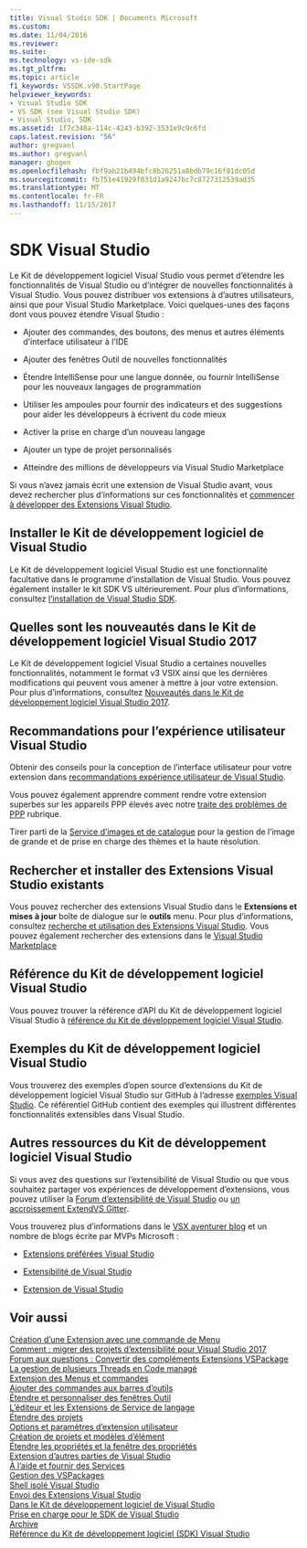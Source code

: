 ```yaml
---
title: Visual Studio SDK | Documents Microsoft
ms.custom: 
ms.date: 11/04/2016
ms.reviewer: 
ms.suite: 
ms.technology: vs-ide-sdk
ms.tgt_pltfrm: 
ms.topic: article
f1_keywords: VSSDK.v90.StartPage
helpviewer_keywords:
- Visual Studio SDK
- VS SDK (see Visual Studio SDK)
- Visual Studio, SDK
ms.assetid: 1f7c348a-114c-4243-b392-3531e9c9c6fd
caps.latest.revision: "56"
author: gregvanl
ms.author: gregvanl
manager: ghogen
ms.openlocfilehash: fbf9ab21b494bfc8b26251a8bdb79c16f81dc05d
ms.sourcegitcommit: fb751e41929f031d1a9247bc7c8727312539ad35
ms.translationtype: MT
ms.contentlocale: fr-FR
ms.lasthandoff: 11/15/2017
---
```

# <a name="visual-studio-sdk"></a>SDK Visual Studio
Le Kit de développement logiciel Visual Studio vous permet d’étendre les fonctionnalités de Visual Studio ou d’intégrer de nouvelles fonctionnalités à Visual Studio. Vous pouvez distribuer vos extensions à d’autres utilisateurs, ainsi que pour Visual Studio Marketplace. Voici quelques-unes des façons dont vous pouvez étendre Visual Studio :  
  
-   Ajouter des commandes, des boutons, des menus et autres éléments d’interface utilisateur à l’IDE  
  
-   Ajouter des fenêtres Outil de nouvelles fonctionnalités  
  
-   Étendre IntelliSense pour une langue donnée, ou fournir IntelliSense pour les nouveaux langages de programmation  
  
-   Utiliser les ampoules pour fournir des indicateurs et des suggestions pour aider les développeurs à écrivent du code mieux  
  
-   Activer la prise en charge d’un nouveau langage  
  
-   Ajouter un type de projet personnalisés  
  
-   Atteindre des millions de développeurs via Visual Studio Marketplace  
  
 Si vous n’avez jamais écrit une extension de Visual Studio avant, vous devez rechercher plus d’informations sur ces fonctionnalités et [commencer à développer des Extensions Visual Studio](../extensibility/starting-to-develop-visual-studio-extensions.md).  
  
## <a name="installing-the-visual-studio-sdk"></a>Installer le Kit de développement logiciel de Visual Studio  
 Le Kit de développement logiciel Visual Studio est une fonctionnalité facultative dans le programme d’installation de Visual Studio. Vous pouvez également installer le kit SDK VS ultérieurement. Pour plus d’informations, consultez [l’installation de Visual Studio SDK](../extensibility/installing-the-visual-studio-sdk.md).  
  
## <a name="whats-new-in-the-visual-studio-2017-sdk"></a>Quelles sont les nouveautés dans le Kit de développement logiciel Visual Studio 2017  
 Le Kit de développement logiciel Visual Studio a certaines nouvelles fonctionnalités, notamment le format v3 VSIX ainsi que les dernières modifications qui peuvent vous amener à mettre à jour votre extension. Pour plus d’informations, consultez [Nouveautés dans le Kit de développement logiciel Visual Studio 2017](../extensibility/what-s-new-in-the-visual-studio-2017-sdk.md).  
  
## <a name="visual-studio-user-experience-guidelines"></a>Recommandations pour l’expérience utilisateur Visual Studio  
 Obtenir des conseils pour la conception de l’interface utilisateur pour votre extension dans [recommandations expérience utilisateur de Visual Studio](../extensibility/ux-guidelines/visual-studio-user-experience-guidelines.md).  
  
 Vous pouvez également apprendre comment rendre votre extension superbes sur les appareils PPP élevés avec notre [traite des problèmes de PPP](../extensibility/addressing-dpi-issues2.md) rubrique.  
  
 Tirer parti de la [Service d’images et de catalogue](../extensibility/image-service-and-catalog.md) pour la gestion de l’image de grande et de prise en charge des thèmes et la haute résolution.  
  
## <a name="finding-and-installing-existing-visual-studio-extensions"></a>Rechercher et installer des Extensions Visual Studio existants  
 Vous pouvez rechercher des extensions Visual Studio dans le **Extensions et mises à jour** boîte de dialogue sur le **outils** menu. Pour plus d’informations, consultez [recherche et utilisation des Extensions Visual Studio](../ide/finding-and-using-visual-studio-extensions.md). Vous pouvez également rechercher des extensions dans le [Visual Studio Marketplace](https://marketplace.visualstudio.com/)  
  
## <a name="visual-studio-sdk-reference"></a>Référence du Kit de développement logiciel Visual Studio  
 Vous pouvez trouver la référence d’API du Kit de développement logiciel Visual Studio à [référence du Kit de développement logiciel Visual Studio](../extensibility/visual-studio-sdk-reference.md).  
  
## <a name="visual-studio-sdk-samples"></a>Exemples du Kit de développement logiciel Visual Studio  
 Vous trouverez des exemples d’open source d’extensions du Kit de développement logiciel Visual Studio sur GitHub à l’adresse [exemples Visual Studio](https://aka.ms/vs2015sdksamples). Ce référentiel GitHub contient des exemples qui illustrent différentes fonctionnalités extensibles dans Visual Studio.  
  
## <a name="other-visual-studio-sdk-resources"></a>Autres ressources du Kit de développement logiciel Visual Studio  
 Si vous avez des questions sur l’extensibilité de Visual Studio ou que vous souhaitez partager vos expériences de développement d’extensions, vous pouvez utiliser la [Forum d’extensibilité de Visual Studio](https://social.msdn.microsoft.com/Forums/vstudio/home?forum=vsx) ou [un accroissement ExtendVS Gitter](https://gitter.im/Microsoft/extendvs).  
  
 Vous trouverez plus d’informations dans le [VSX aventurer blog](http://blogs.msdn.com/b/vsx/) et un nombre de blogs écrite par MVPs Microsoft :  
  
-   [Extensions préférées Visual Studio](http://geekswithblogs.net/sdorman/archive/2014/10/05/favorite-visual-studio-extensions.aspx)  
  
-   [Extensibilité de Visual Studio](http://www.visualstudioextensibility.com/overview/vs/)  
  
-   [Extension de Visual Studio](http://blog.slaks.net/2013-10-18/extending-visual-studio-part-1-getting-started/)  
  
## <a name="see-also"></a>Voir aussi  
 [Création d’une Extension avec une commande de Menu](../extensibility/creating-an-extension-with-a-menu-command.md)   
 [Comment : migrer des projets d’extensibilité pour Visual Studio 2017](../extensibility/how-to-migrate-extensibility-projects-to-visual-studio-2017.md)   
 [Forum aux questions : Convertir des compléments Extensions VSPackage](../extensibility/faq-converting-add-ins-to-vspackage-extensions.md)   
 [La gestion de plusieurs Threads en Code managé](../extensibility/managing-multiple-threads-in-managed-code.md)   
 [Extension des Menus et commandes](../extensibility/extending-menus-and-commands.md)   
 [Ajouter des commandes aux barres d’outils](../extensibility/adding-commands-to-toolbars.md)   
 [Étendre et personnaliser des fenêtres Outil](../extensibility/extending-and-customizing-tool-windows.md)   
 [L’éditeur et les Extensions de Service de langage](../extensibility/editor-and-language-service-extensions.md)   
 [Étendre des projets](../extensibility/extending-projects.md)   
 [Options et paramètres d’extension utilisateur](../extensibility/extending-user-settings-and-options.md)   
 [Création de projets et modèles d’élément](../extensibility/creating-custom-project-and-item-templates.md)   
 [Étendre les propriétés et la fenêtre des propriétés](../extensibility/extending-properties-and-the-property-window.md)   
 [Extension d’autres parties de Visual Studio](../extensibility/extending-other-parts-of-visual-studio.md)   
 [À l’aide et fournir des Services](../extensibility/using-and-providing-services.md)   
 [Gestion des VSPackages](../extensibility/managing-vspackages.md)   
 [Shell isolé Visual Studio](../extensibility/visual-studio-isolated-shell.md)   
 [Envoi des Extensions Visual Studio](../extensibility/shipping-visual-studio-extensions.md)   
 [Dans le Kit de développement logiciel de Visual Studio](../extensibility/internals/inside-the-visual-studio-sdk.md)   
 [Prise en charge pour le SDK de Visual Studio](../extensibility/support-for-the-visual-studio-sdk.md)   
 [Archive](../extensibility/archive.md)   
 [Référence du Kit de développement logiciel (SDK) Visual Studio](../extensibility/visual-studio-sdk-reference.md)
